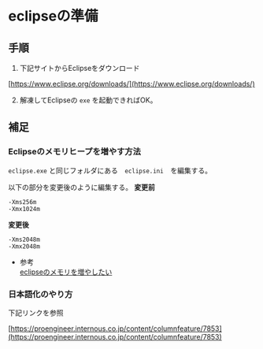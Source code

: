 # eclipseの準備

## 手順

1. 下記サイトからEclipseをダウンロード

[https://www.eclipse.org/downloads/](https://www.eclipse.org/downloads/)

2. 解凍してEclipseの `exe` を起動できればOK。


## 補足

### Eclipseのメモリヒープを増やす方法

`eclipse.exe` と同じフォルダにある　`eclipse.ini`　を編集する。

以下の部分を変更後のように編集する。
**変更前**
```
-Xms256m
-Xmx1024m
```
**変更後**
```
-Xms2048m
-Xmx2048m
```

- 参考  
[eclipseのメモリを増やしたい](https://qiita.com/crarrry/items/7601290c11f7a310913b)

### 日本語化のやり方

下記リンクを参照

[https://proengineer.internous.co.jp/content/columnfeature/7853](https://proengineer.internous.co.jp/content/columnfeature/7853)
